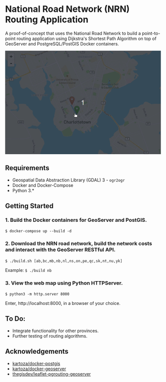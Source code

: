 # National Road Network (NRN) Routing Application

A proof-of-concept that uses the National Road Network to build a point-to-point routing application using Dijkstra's Shortest Path Algorithm on top of GeoServer and PostgreSQL/PostGIS Docker containers.

![demo image](assets/images/demo.gif)

## Requirements
* Geospatial Data Abstraction Library (GDAL) 3 - `ogr2ogr`
* Docker and Docker-Compose
* Python 3.*

## Getting Started

### 1. Build the Docker containers for GeoServer and PostGIS.

`$ docker-compose up --build -d`

### 2. Download the NRN road network, build the network costs and interact with the GeoServer RESTful API.

`$ ./build.sh [ab,bc,mb,nb,nl,ns,on,pe,qc,sk,nt,nu,yk]`

Example:
`$ ./build nb`

### 3. View the web map using Python HTTPServer.

`$ python3 -m http.server 8000`

Enter, http://localhost:8000, in a browser of your choice.

## To Do:
* Integrate functionality for other provinces.
* Further testing of routing algorithms.

## Acknowledgements
* [kartoza/docker-postgis](https://github.com/kartoza/docker-postgis)
* [kartoza/docker-geoserver](https://github.com/kartoza/docker-geoserver)
* [thegisdev/leaflet-pgrouting-geoserver](https://github.com/thegisdev/leaflet-pgrouting-geoserver)
